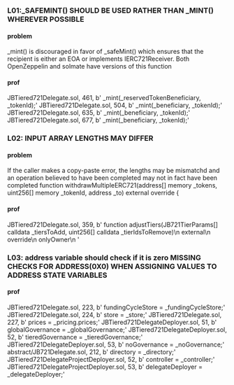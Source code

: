 ### L01:_SAFEMINT() SHOULD BE USED RATHER THAN _MINT() WHEREVER POSSIBLE
#### problem
_mint() is discouraged in favor of _safeMint() which ensures that the recipient is either an EOA or implements IERC721Receiver. Both OpenZeppelin and solmate have versions of this function
#### prof
JBTiered721Delegate.sol, 461, b'      _mint(_reservedTokenBeneficiary, _tokenId);'
JBTiered721Delegate.sol, 504, b'      _mint(_beneficiary, _tokenId);'
JBTiered721Delegate.sol, 635, b'    _mint(_beneficiary, _tokenId);'
JBTiered721Delegate.sol, 677, b'      _mint(_beneficiary, _tokenId);'

### L02: INPUT ARRAY LENGTHS MAY DIFFER
#### problem
If the caller makes a copy-paste error, the lengths may be mismatchd and an operation believed to have been completed may not in fact have been completed
function withdrawMultipleERC721(address[] memory _tokens, uint256[] memory _tokenId, address _to) external override {
#### prof
JBTiered721Delegate.sol, 359, b'  function adjustTiers(JB721TierParams[] calldata _tiersToAdd, uint256[] calldata _tierIdsToRemove)\n    external\n    override\n    onlyOwner\n  '


### L03: address variable should check if it is zero MISSING CHECKS FOR ADDRESS(0X0) WHEN ASSIGNING VALUES TO ADDRESS STATE VARIABLES
#### prof
JBTiered721Delegate.sol, 223, b'    fundingCycleStore = _fundingCycleStore;'
JBTiered721Delegate.sol, 224, b'    store = _store;'
JBTiered721Delegate.sol, 227, b'    prices = _pricing.prices;'
JBTiered721DelegateDeployer.sol, 51, b'    globalGovernance = _globalGovernance;'
JBTiered721DelegateDeployer.sol, 52, b'    tieredGovernance = _tieredGovernance;'
JBTiered721DelegateDeployer.sol, 53, b'    noGovernance = _noGovernance;'
abstract/JB721Delegate.sol, 212, b'    directory = _directory;'
JBTiered721DelegateProjectDeployer.sol, 52, b'    controller = _controller;'
JBTiered721DelegateProjectDeployer.sol, 53, b'    delegateDeployer = _delegateDeployer;'


